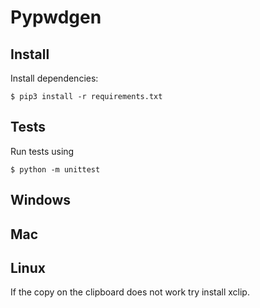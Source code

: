 # Pypwdgen

## Install

Install dependencies:

```
$ pip3 install -r requirements.txt
```

## Tests

Run tests using

```
$ python -m unittest
```

## Windows

## Mac

## Linux

If the copy on the clipboard does not work try install xclip.
